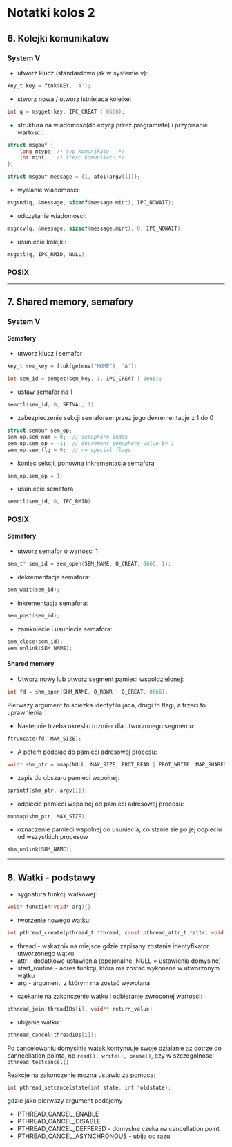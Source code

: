 # Notatki kolos 2

## 6. Kolejki komunikatow

### System V

- utworz klucz (standardowo jak w systemie v):

```c
key_t key = ftok(KEY, 'A');
```

- stworz nowa / otworz istniejaca kolejke:

```c
int q = msgget(key, IPC_CREAT | 0666);
```

- struktura na wiadomosc(do edycji przez programiste) i przypisanie wartosci:

```c
struct msgbuf {
    long mtype; /* typ komunikatu   */
    int mint;   /* tresc komunikatu */
};

struct msgbuf message = {1, atoi(argv[1])};
```

- wyslanie wiadomosci:

```c
msgsnd(q, &message, sizeof(message.mint), IPC_NOWAIT);
```

- odczytanie wiadomosci:

```c
msgrcv(q, &message, sizeof(message.mint), 0, IPC_NOWAIT);
```

- usuniecie kolejki:

```c
msgctl(q, IPC_RMID, NULL);
```

### POSIX

---

## 7. Shared memory, semafory

### System V

#### Semafory

- utworz klucz i semafor

```c
key_t sem_key = ftok(getenv("HOME"), 'A');

int sem_id = semget(sem_key, 1, IPC_CREAT | 0666);
```

- ustaw semafor na 1

```c
semctl(sem_id, 0, SETVAL, 1)
```

- zabezpieczenie sekcji semaforem przez jego dekrementacje z 1 do 0

```c
struct sembuf sem_op;
sem_op.sem_num = 0;  // semaphore index
sem_op.sem_op = -1;  // decrement semaphore value by 1
sem_op.sem_flg = 0;  // no special flags
```

- koniec sekcji, ponowna inkrementacja semafora

```c
sem_op.sem_op = 1;
```

- usuniecie semafora

```c
semctl(sem_id, 0, IPC_RMID)
```

### POSIX

#### Semafory

- utworz semafor o wartosci 1

```c
sem_t* sem_id = sem_open(SEM_NAME, O_CREAT, 0666, 1);
```

- dekrementacja semafora:

```c
sem_wait(sem_id);
```

- inkrementacja semafora:

```c
sem_post(sem_id);
```

- zamkniecie i usuniecie semafora:

```c
sem_close(sem_id);
sem_unlink(SEM_NAME);
```

#### Shared memory

- Utworz nowy lub otworz segment pamieci wspoldzielonej:

```c
int fd = shm_open(SHM_NAME, O_RDWR | O_CREAT, 0666);
```

Pierwszy argument to sciezka identyfikujaca, drugi to flagi, a trzeci to uprawnienia

- Nastepnie trzeba okreslic rozmiar dla utworzonego segmentu:

```c
ftruncate(fd, MAX_SIZE);
```

- A potem podpiac do pamieci adresowej procesu:

```c
void* shm_ptr = mmap(NULL, MAX_SIZE, PROT_READ | PROT_WRITE, MAP_SHARED, fd, 0);
```

- zapis do obszaru pamieci wspolnej:

```c
sprintf(shm_ptr, argv[1]);
```

- odpiecie pamieci wspolnej od pamieci adresowej procesu:

```c
munmap(shm_ptr, MAX_SIZE);
```

- oznaczenie pamieci wspolnej do usuniecia, co stanie sie po jej odpieciu od wszystkich procesow

```c
shm_unlink(SHM_NAME);
```

---

## 8. Watki - podstawy

- sygnatura funkcji watkowej:

```c
void* function(void* arg){}
```

- tworzenie nowego watku:

```c
int pthread_create(pthread_t *thread, const pthread_attr_t *attr, void *(*start_routine) (void *), void *arg)
```

- thread - wskaźnik na miejsce gdzie zapisany zostanie identyfikator utworzonego wątku
- attr - dodatkowe ustawienia (opcjonalne, NULL = ustawienia domyślne)
- start_routine - adres funkcji, która ma zostać wykonana w utworzonym wątku
- arg - argument, z którym ma zostać wywołana

* czekanie na zakonczenie watku i odbieranie zwroconej wartosci:

```c
pthread_join(threadIDs[i], void** return_value)
```

- ubijanie watku:

```c
pthread_cancel(threadIDs[i]);
```

Po cancelowaniu domyslnie watek kontynuuje swoje dzialanie az dotrze do canncellation pointa, np `read(), write(), pause()`, czy w szczegolnosci `pthread_testcancel()`

Reakcje na zakonczenie mozna ustawic za pomoca:

```c
int pthread_setcancelstate(int state, int *oldstate);
```

gdzie jako pierwszy argument podajemy

- PTHREAD_CANCEL_ENABLE
- PTHREAD_CANCEL_DISABLE
- PTHREAD_CANCEL_DEFFERED - domyslne czeka na cancellation point
- PTHREAD_CANCEL_ASYNCHRONOUS - ubija od razu
